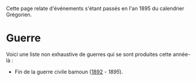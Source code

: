 <!-- TITLE: 1895 -->
<!-- SUBTITLE: Événements datant de 1895 (calendrier Grégorien) -->

Cette page relate d'événements s'étant passés en l'an 1895 du calendrier Grégorien.

# Guerre
Voici une liste non exhaustive de guerres qui se sont produites cette année-là :
* Fin de la guerre civile bamoun ([1892](/histoire/date/calendrier-gregorien/par-annee/1892) - *1895*).